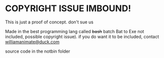 # COPYRIGHT ISSUE IMBOUND!
This is just a proof of concept. don't sue us

Made in the best programming lang called ~~bash~~ batch
Bat to Exe not included, possible copyright issue). if you do want it to be included, contact williamanimate@duck.com

source code in the notbin folder